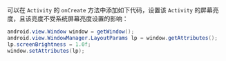 可以在 `Activity` 的 `onCreate` 方法中添加如下代码，设置该 `Activity` 的屏幕亮度，且该亮度不受系统屏幕亮度设置的影响：

```java
android.view.Window window = getWindow();
android.view.WindowManager.LayoutParams lp = window.getAttributes();
lp.screenBrightness = 1.0f;
window.setAttributes(lp);
```

